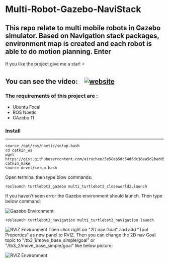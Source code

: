 # Multi-Robot-Gazebo-NaviStack
This repo relate to multi mobile robots in Gazebo simulator. Based on Navigation stack packages, environment map is created and each robot is able to do motion planning. **Enter**
---
If you like the project give me a star! :star: 

You can see the video: &nbsp;&nbsp;
[![website](./img/youtube-dark.svg)](https://www.youtube.com/watch?v=XaLbEKf8UhA)
&nbsp;&nbsp;
---

### The requirements of this project are :
- Ubuntu Focal 
- ROS Noetic
- GAzebo 11
### Install 
---
```
source /opt/ros/noetic/setup.bash
cd catkin_ws
wget https://gist.githubusercontent.com/airuchen/5e58eb5dc54d6dc38ea5d2bedd53f69e/raw/ae3b850aca5a0577105c682eec1ab3b534161cc2/multi_omnibot.repos
catkin_make
source devel/setup.bash
```
 Open terminal then type blow commands:
 
 ```
roslaunch turtlebot3_gazebo multi_turtlebot3_closeworld2.launch
```

If you haven't seen error the Gazebo environment should launch. Then type below command:

![Gazebo Environment](./img/gazebo.PNG)

 ```
roslaunch turtlebot3_navigation multi_turtlebot3_navigation.launch
```

![RVIZ Environment](./img/rviz.PNG)
Then click right on "2D nav Goal"  and add "Tool Properties" as new panel to RVIZ.
Then you can change the 2D nav Goal topic to "/tb3_1/move_base_simple/goal" or "/tb3_2/move_base_simple/goal" like below picture:

![RVIZ Environment](./img/2dnav.PNG)



